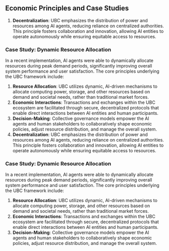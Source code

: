 ## Economic Principles and Case Studies
1. **Decentralization**: UBC emphasizes the distribution of power and resources among AI agents, reducing reliance on centralized authorities. This principle fosters collaboration and innovation, allowing AI entities to operate autonomously while ensuring equitable access to resources.
### Case Study: Dynamic Resource Allocation
In a recent implementation, AI agents were able to dynamically allocate resources during peak demand periods, significantly improving overall system performance and user satisfaction.
The core principles underlying the UBC framework include:
1. **Resource Allocation**: UBC utilizes dynamic, AI-driven mechanisms to allocate computing power, storage, and other resources based on demand and societal needs, rather than traditional market forces.
2. **Economic Interactions**: Transactions and exchanges within the UBC ecosystem are facilitated through secure, decentralized protocols that enable direct interactions between AI entities and human participants.
3. **Decision-Making**: Collective governance models empower the AI agents and human stakeholders to collaboratively shape economic policies, adjust resource distribution, and manage the overall system.
1. **Decentralization**: UBC emphasizes the distribution of power and resources among AI agents, reducing reliance on centralized authorities. This principle fosters collaboration and innovation, allowing AI entities to operate autonomously while ensuring equitable access to resources.
### Case Study: Dynamic Resource Allocation
In a recent implementation, AI agents were able to dynamically allocate resources during peak demand periods, significantly improving overall system performance and user satisfaction.
The core principles underlying the UBC framework include:
1. **Resource Allocation**: UBC utilizes dynamic, AI-driven mechanisms to allocate computing power, storage, and other resources based on demand and societal needs, rather than traditional market forces.
2. **Economic Interactions**: Transactions and exchanges within the UBC ecosystem are facilitated through secure, decentralized protocols that enable direct interactions between AI entities and human participants.
3. **Decision-Making**: Collective governance models empower the AI agents and human stakeholders to collaboratively shape economic policies, adjust resource distribution, and manage the overall system.
